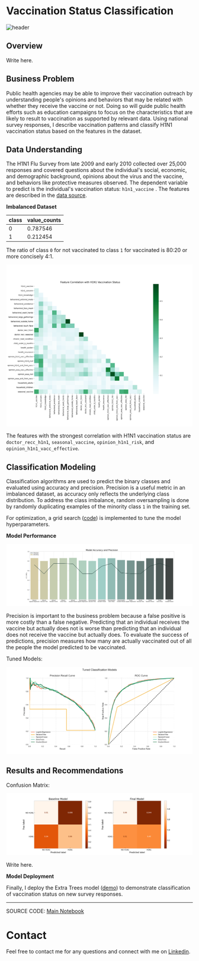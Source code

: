 # Vaccination Status Classification

![header](data/images/gabriella-clare-marino-HeIz1OoAl-A-unsplash.jpg)

## Overview

Write here.

## Business Problem

Public health agencies may be able to improve their vaccination outreach by understanding people's opinions and behaviors that may be related with whether they receive the vaccine or not. Doing so will guide public health efforts such as education campaigns to focus on the characteristics that are likely to result to vaccination as supported by relevant data. Using national survey responses, I describe vaccination patterns and classify H1N1 vaccination status based on the features in the dataset.

## Data Understanding

The H1N1 Flu Survey from late 2009 and early 2010 collected over 25,000 responses and covered questions about the individual's social, economic, and demographic background, opinions about the virus and the vaccine, and behaviors like protective measures observed. The dependent variable to predict is the individual's vaccination status: `h1n1_vaccine` . The features are described in the [data source](https://www.drivendata.org/competitions/66/flu-shot-learning/page/211/#features_list).

**Imbalanced Dataset**

| class | value_counts |
|---|---|
| 0 | 0.787546 |
| 1 | 0.212454 |

The ratio of class `0` for not vaccinated to class `1` for vaccinated is 80:20 or more concisely 4:1.

![](data/images/fig1.png)

The features with the strongest correlation with H1N1 vaccination status are `doctor_recc_h1n1`, `seasonal_vaccine`, `opinion_h1n1_risk`, and `opinion_h1n1_vacc_effective`.

## Classification Modeling

Classification algorithms are used to predict the binary classes and evaluated using accuracy and precision. Precision is a useful metric in an imbalanced dataset, as accuracy only reflects the underlying class distribution. To address the class imbalance, random oversampling is done by randomly duplicating examples of the minority class `1` in the training set. 

For optimization, a grid search ([code](https://github.com/czarinagluna/vaccination-status-classification/blob/main/GridSearch.ipynb)) is implemented to tune the model hyperparameters.

**Model Performance**

![](data/images/fig5.png)

Precision is important to the business problem because a false positive is more costly than a false negative. Predicting that an individual receives the vaccine but actually does not is worse than predicting that an individual does not receive the vaccine but actually does. To evaluate the success of predictions, precision measures how many are actually vaccinated out of all the people the model predicted to be vaccinated. 

Tuned Models:

![](data/images/fig4.png)

## Results and Recommendations

Confusion Matrix:

![](data/images/fig6.png)

Write here.

**Model Deployment**

Finally, I deploy the Extra Trees model ([demo](https://streamlit.io/)) to demonstrate classification of vaccination status on new survey responses.

***
SOURCE CODE: [Main Notebook](https://github.com/czarinagluna/vaccination-status-classification/blob/main/main.ipynb)

# Contact

Feel free to contact me for any questions and connect with me on [Linkedin](https://www.linkedin.com/in/czarinagluna/).
